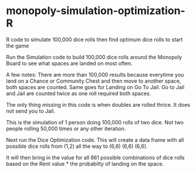# monopoly-simulation-optimization-R
R code to simulate 100,000 dice rolls then find optimum dice rolls to start the game

Run the Simulation code to build 100,000 dice rolls around the Monopoly Board to see what spaces are landed on most often.

A few notes: There are more than 100,000 results because everytime you land on a Chance or Community Chest and then move to another space, both spaces are counted. Same goes for Landing on Go To Jail. Go to Jail and Jail are counted twice as one roll required both spaces.

The only thing missing in this code is when doubles are rolled thrice. It does not send you to Jail.

This is the simulation of 1 person doing 100,000 rolls of two dice. Not two people rolling 50,000 times or any other iteration.

Next run the Dice Optimization code. This will create a data frame with all possible dice rolls from (1,2) all the way to (6,6) (6,6) (6,6). 

It will then bring in the value for all 861 possible combinations of dice rolls based on the Rent value * the probabilty of landing on the space.


